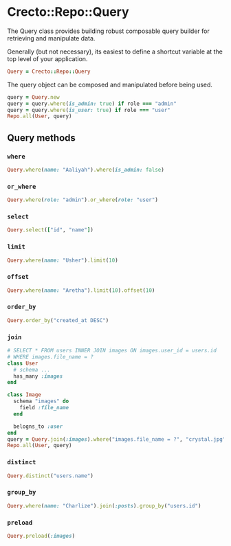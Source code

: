 # Crecto::Repo::Query

The Query class provides building robust composable query builder for retrieving and manipulate data.  

Generally \(but not necessary\), its easiest to define a shortcut variable at the top level of your application.

```ruby
Query = Crecto::Repo::Query
```

The query object can be composed and manipulated before being used.

```ruby
query = Query.new
query = query.where(is_admin: true) if role === "admin"
query = query.where(is_user: true) if role === "user"
Repo.all(User, query)
```

## Query methods

### `where`

```ruby
Query.where(name: "Aaliyah").where(is_admin: false)
```

### `or_where`

```ruby
Query.where(role: "admin").or_where(role: "user")
```

### `select`

```ruby
Query.select(["id", "name"])
```

### `limit`

```ruby
Query.where(name: "Usher").limit(10)
```

### `offset`

```ruby
Query.where(name: "Aretha").limit(10).offset(10)
```

### `order_by`

```ruby
Query.order_by("created_at DESC")
```

### `join`

```ruby
# SELECT * FROM users INNER JOIN images ON images.user_id = users.id
# WHERE images.file_name = ?
class User
  # schema ...
  has_many :images
end

class Image
  schema "images" do
    field :file_name
  end

  belogns_to :user
end
query = Query.join(:images).where("images.file_name = ?", "crystal.jpg")
Repo.all(User, query)
```

### `distinct`

```ruby
Query.distinct("users.name")
```

### `group_by`

```ruby
Query.where(name: "Charlize").join(:posts).group_by("users.id")
```

### `preload`

```ruby
Query.preload(:images)
```

